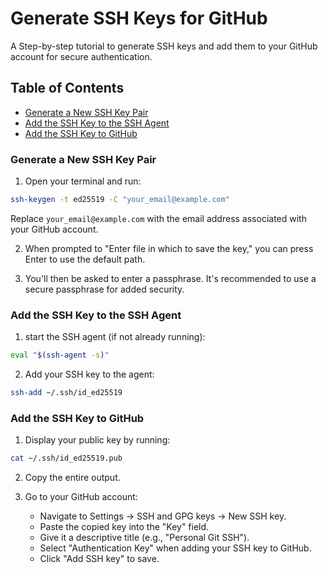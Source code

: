 # Generate SSH Keys for GitHub

A Step-by-step tutorial to generate SSH keys and add them to your GitHub account for secure authentication.

## Table of Contents
- [Generate a New SSH Key Pair](#generate-a-new-ssh-key-pair)
- [Add the SSH Key to the SSH Agent](#add-the-ssh-key-to-the-ssh-agent)
- [Add the SSH Key to GitHub](#add-the-ssh-key-to-github)


### Generate a New SSH Key Pair

1. Open your terminal and run:

```bash
ssh-keygen -t ed25519 -C "your_email@example.com"
```

Replace `your_email@example.com` with the email address associated with your GitHub account.

2. When prompted to "Enter file in which to save the key," you can press Enter to use the default path.

3. You'll then be asked to enter a passphrase. It's recommended to use a secure passphrase for added security.

### Add the SSH Key to the SSH Agent

1. start the SSH agent (if not already running):

```bash
eval "$(ssh-agent -s)"
```

2. Add your SSH key to the agent:

```bash
ssh-add ~/.ssh/id_ed25519
```

### Add the SSH Key to GitHub

1. Display your public key by running:

```bash
cat ~/.ssh/id_ed25519.pub
```

2. Copy the entire output.

3. Go to your GitHub account:
   - Navigate to Settings → SSH and GPG keys → New SSH key.
   - Paste the copied key into the "Key" field.
   - Give it a descriptive title (e.g., "Personal Git SSH").
   - Select "Authentication Key" when adding your SSH key to GitHub.
   - Click "Add SSH key" to save.



